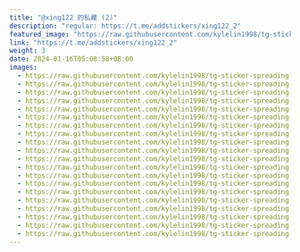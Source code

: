 ```yaml
---
title: "@xing122 的私藏 (2)"
description: "regular: https://t.me/addstickers/xing122_2"
featured_image: "https://raw.githubusercontent.com/kylelin1998/tg-sticker-spreading-worldwide-images/main/img/46af39c1-036a-42a2-8d19-953147687898.jpg"
link: "https://t.me/addstickers/xing122_2"
weight: 3
date: 2024-01-16T05:08:58+08:00
images:
  - https://raw.githubusercontent.com/kylelin1998/tg-sticker-spreading-worldwide-images/main/img/46af39c1-036a-42a2-8d19-953147687898.jpg
  - https://raw.githubusercontent.com/kylelin1998/tg-sticker-spreading-worldwide-images/main/img/5d8e3130-2878-437a-9ac8-772282fd1505.jpg
  - https://raw.githubusercontent.com/kylelin1998/tg-sticker-spreading-worldwide-images/main/img/daa699db-b6ba-460f-9fa8-ccf1def8aefa.jpg
  - https://raw.githubusercontent.com/kylelin1998/tg-sticker-spreading-worldwide-images/main/img/57156eed-35d5-40cb-8c8b-786adbbd0e3c.jpg
  - https://raw.githubusercontent.com/kylelin1998/tg-sticker-spreading-worldwide-images/main/img/2106a981-11d0-4f29-86d4-8df73a7d76c5.jpg
  - https://raw.githubusercontent.com/kylelin1998/tg-sticker-spreading-worldwide-images/main/img/03dbc8d8-52a6-431a-b26e-f56a04769e52.jpg
  - https://raw.githubusercontent.com/kylelin1998/tg-sticker-spreading-worldwide-images/main/img/9bef589c-4dd5-4e9e-8fc6-bdc5f2eeccf6.jpg
  - https://raw.githubusercontent.com/kylelin1998/tg-sticker-spreading-worldwide-images/main/img/6a3b2757-f0bc-4768-8c4a-3c902b215b23.jpg
  - https://raw.githubusercontent.com/kylelin1998/tg-sticker-spreading-worldwide-images/main/img/6f54c22a-8d2f-4792-be4a-b9242cc6ae49.jpg
  - https://raw.githubusercontent.com/kylelin1998/tg-sticker-spreading-worldwide-images/main/img/4f5158ec-69ed-41bc-85f6-9c77982e3a16.jpg
  - https://raw.githubusercontent.com/kylelin1998/tg-sticker-spreading-worldwide-images/main/img/b9ef7eef-8948-4d0d-972d-c3c3b97f6d5d.jpg
  - https://raw.githubusercontent.com/kylelin1998/tg-sticker-spreading-worldwide-images/main/img/9128356b-588d-4d04-9f1e-fba6d009dea5.jpg
  - https://raw.githubusercontent.com/kylelin1998/tg-sticker-spreading-worldwide-images/main/img/b7a1d333-d2bb-4d6c-bb77-7cbb73813a85.jpg
  - https://raw.githubusercontent.com/kylelin1998/tg-sticker-spreading-worldwide-images/main/img/40719b97-0bb3-4427-a1d2-42094e10e4ac.jpg
  - https://raw.githubusercontent.com/kylelin1998/tg-sticker-spreading-worldwide-images/main/img/2cb3bb8f-561c-4ffa-bf4f-84f710b766f8.jpg
  - https://raw.githubusercontent.com/kylelin1998/tg-sticker-spreading-worldwide-images/main/img/9475c795-6feb-4954-b462-2a8b20332a6e.jpg
  - https://raw.githubusercontent.com/kylelin1998/tg-sticker-spreading-worldwide-images/main/img/2e1653db-4ea6-4a71-9cca-14a0de3277eb.jpg
  - https://raw.githubusercontent.com/kylelin1998/tg-sticker-spreading-worldwide-images/main/img/4c7b5845-df2d-4c80-a4c6-359fda18167f.jpg
  - https://raw.githubusercontent.com/kylelin1998/tg-sticker-spreading-worldwide-images/main/img/fd0b6626-f712-4eba-b11e-f00d59c8f832.jpg
  - https://raw.githubusercontent.com/kylelin1998/tg-sticker-spreading-worldwide-images/main/img/6de24d59-787c-4b46-8cf4-ac25b2e3ade3.jpg
---
```

